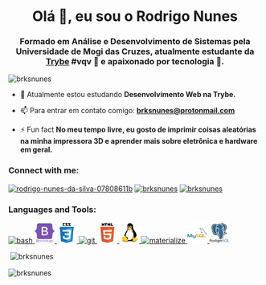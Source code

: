 <h1 align="center">Olá 👋, eu sou o Rodrigo Nunes</h1>
<h3 align="center">Formado em Análise e Desenvolvimento de Sistemas pela Universidade de Mogi das Cruzes, atualmente estudante da 
<a href="https://www.betrybe.com/">Trybe</a> #vqv 🚀 e apaixonado por tecnologia 🌟.</h3>

<p align="left"> <img src="https://komarev.com/ghpvc/?username=brksnunes&label=Profile%20views&color=0e75b6&style=flat" alt="brksnunes" /> </p>

- 🌱 Atualmente estou estudando **Desenvolvimento Web na Trybe.**

- 📫 Para entrar em contato comigo: **brksnunes@protonmail.com**

- ⚡ Fun fact **No meu tempo livre, eu gosto de imprimir coisas aleatórias na minha impressora 3D e aprender mais sobre eletrônica e hardware em geral.**

<h3 align="left">Connect with me:</h3>
<p align="left">
<a href="https://linkedin.com/in/rodrigo-nunes-da-silva-07808611b" target="blank"><img align="center" src="https://raw.githubusercontent.com/rahuldkjain/github-profile-readme-generator/master/src/images/icons/Social/linked-in-alt.svg" alt="rodrigo-nunes-da-silva-07808611b" height="30" width="40" /></a>
<a href="https://instagram.com/brksnunes" target="blank"><img align="center" src="https://raw.githubusercontent.com/rahuldkjain/github-profile-readme-generator/master/src/images/icons/Social/instagram.svg" alt="brksnunes" height="30" width="40" /></a>
<a href="https://www.hackerrank.com/brksnunes" target="blank"><img align="center" src="https://raw.githubusercontent.com/rahuldkjain/github-profile-readme-generator/master/src/images/icons/Social/hackerrank.svg" alt="brksnunes" height="30" width="40" /></a>
</p>

<h3 align="left">Languages and Tools:</h3>
<p align="left"> <a href="https://www.gnu.org/software/bash/" target="_blank" rel="noreferrer"> <img src="https://www.vectorlogo.zone/logos/gnu_bash/gnu_bash-icon.svg" alt="bash" width="40" height="40"/> </a> <a href="https://getbootstrap.com" target="_blank" rel="noreferrer"> <img src="https://raw.githubusercontent.com/devicons/devicon/master/icons/bootstrap/bootstrap-plain-wordmark.svg" alt="bootstrap" width="40" height="40"/> </a> <a href="https://www.w3schools.com/css/" target="_blank" rel="noreferrer"> <img src="https://raw.githubusercontent.com/devicons/devicon/master/icons/css3/css3-original-wordmark.svg" alt="css3" width="40" height="40"/> </a> <a href="https://git-scm.com/" target="_blank" rel="noreferrer"> <img src="https://www.vectorlogo.zone/logos/git-scm/git-scm-icon.svg" alt="git" width="40" height="40"/> </a> <a href="https://www.w3.org/html/" target="_blank" rel="noreferrer"> <img src="https://raw.githubusercontent.com/devicons/devicon/master/icons/html5/html5-original-wordmark.svg" alt="html5" width="40" height="40"/> </a> <a href="https://www.linux.org/" target="_blank" rel="noreferrer"> <img src="https://raw.githubusercontent.com/devicons/devicon/master/icons/linux/linux-original.svg" alt="linux" width="40" height="40"/> </a> <a href="https://materializecss.com/" target="_blank" rel="noreferrer"> <img src="https://raw.githubusercontent.com/prplx/svg-logos/5585531d45d294869c4eaab4d7cf2e9c167710a9/svg/materialize.svg" alt="materialize" width="40" height="40"/> </a> <a href="https://www.mysql.com/" target="_blank" rel="noreferrer"> <img src="https://raw.githubusercontent.com/devicons/devicon/master/icons/mysql/mysql-original-wordmark.svg" alt="mysql" width="40" height="40"/> </a> <a href="https://www.postgresql.org" target="_blank" rel="noreferrer"> <img src="https://raw.githubusercontent.com/devicons/devicon/master/icons/postgresql/postgresql-original-wordmark.svg" alt="postgresql" width="40" height="40"/> </a> </p>

<p>&nbsp;<img align="center" src="https://github-readme-stats.vercel.app/api?username=brksnunes&show_icons=true&locale=en" alt="brksnunes" /></p>

<p><img align="center" src="https://github-readme-streak-stats.herokuapp.com/?user=brksnunes&" alt="brksnunes" /></p>

